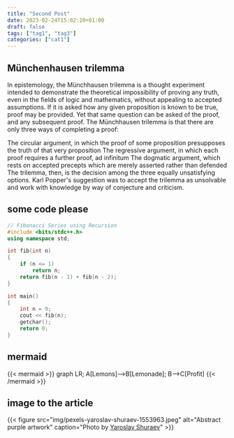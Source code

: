 ```yaml
---
title: "Second Post"
date: 2023-02-24T15:02:10+01:00
draft: false
tags: ["tag1", "tag3"]
categories: ["cat1"]
---
```


## Münchenhausen trilemma
In epistemology, the Münchhausen trilemma is a thought experiment intended to demonstrate the theoretical impossibility of proving any truth, even in the fields of logic and mathematics, without appealing to accepted assumptions. If it is asked how any given proposition is known to be true, proof may be provided. Yet that same question can be asked of the proof, and any subsequent proof. The Münchhausen trilemma is that there are only three ways of completing a proof:

The circular argument, in which the proof of some proposition presupposes the truth of that very proposition
The regressive argument, in which each proof requires a further proof, ad infinitum
The dogmatic argument, which rests on accepted precepts which are merely asserted rather than defended
The trilemma, then, is the decision among the three equally unsatisfying options. Karl Popper's suggestion was to accept the trilemma as unsolvable and work with knowledge by way of conjecture and criticism.

## some code please

```cpp
// Fibonacci Series using Recursion
#include <bits/stdc++.h>
using namespace std;

int fib(int n)
{
	if (n <= 1)
		return n;
	return fib(n - 1) + fib(n - 2);
}

int main()
{
	int n = 9;
	cout << fib(n);
	getchar();
	return 0;
}

```

## mermaid

{{< mermaid >}}
graph LR;
A[Lemons]-->B[Lemonade];
B-->C[Profit]
{{< /mermaid >}}

## image to the article

{{< figure
    src="img/pexels-yaroslav-shuraev-1553963.jpeg"
    alt="Abstract purple artwork"
    caption="Photo by [Yaroslav Shuraev](https://www.pexels.com/photo/white-mountain-range-1553963/)"
    >}}